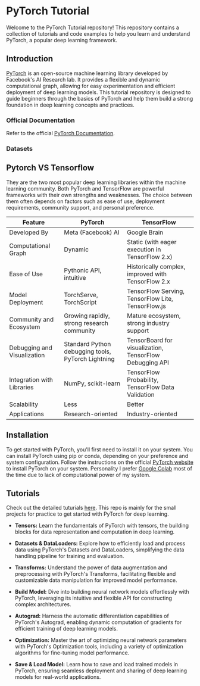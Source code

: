 # PyTorch Tutorial
Welcome to the PyTorch Tutorial repository! This repository contains a collection of tutorials and code examples to help you learn and understand PyTorch, a popular deep learning framework.

## Introduction
[PyTorch](https://pytorch.org/) is an open-source machine learning library developed by Facebook's AI Research lab. It provides a flexible and dynamic computational graph, allowing for easy experimentation and efficient deployment of deep learning models. This tutorial repository is designed to guide beginners through the basics of PyTorch and help them build a strong foundation in deep learning concepts and practices.

### Official Documentation
Refer to the official [PyTorch Documentation](https://pytorch.org/docs/stable/index.html).

### Datasets


## Pytorch VS Tensorflow
They are the two most popular deep learning libraries within the machine learning community. Both PyTorch and TensorFlow are powerful frameworks with their own strengths and weaknesses. The choice between them often depends on factors such as ease of use, deployment requirements, community support, and personal preference.

| Feature                    | PyTorch                                     | TensorFlow                                  |
|----------------------------|---------------------------------------------|---------------------------------------------|
|Developed By | Meta (Facebook) AI | Google Brain |
|Computational Graph        | Dynamic                                     | Static (with eager execution in TensorFlow 2.x)|
| Ease of Use                | Pythonic API, intuitive                     | Historically complex, improved with TensorFlow 2.x|
| Model Deployment           | TorchServe, TorchScript                     | TensorFlow Serving, TensorFlow Lite, TensorFlow.js|
| Community and Ecosystem    | Growing rapidly, strong research community | Mature ecosystem, strong industry support    |
| Debugging and Visualization| Standard Python debugging tools, PyTorch Lightning | TensorBoard for visualization, TensorFlow Debugging API |
| Integration with Libraries| NumPy, scikit-learn                         | TensorFlow Probability, TensorFlow Data Validation |
| Scalability | Less | Better |
| Applications | Research-oriented | Industry-oriented |


## Installation
To get started with PyTorch, you'll first need to install it on your system. You can install PyTorch using pip or conda, depending on your preference and system configuration. Follow the instructions on the official [PyTorch website](https://pytorch.org/) to install PyTorch on your system. Personality I prefer [Google Colab](https://colab.research.google.com/) most of the time due to lack of computational power of my system.


## Tutorials 
Check out the detailed tuturials [here](https://pytorch.org/tutorials/).
This repo is mainly for the small projects for practice to get started with PyTorch for deep learning.

* **Tensors:** Learn the fundamentals of PyTorch with tensors, the building blocks for data representation and computation in deep learning.

* **Datasets & DataLoaders:** Explore how to efficiently load and process data using PyTorch's Datasets and DataLoaders, simplifying the data handling pipeline for training and evaluation.

* **Transforms:** Understand the power of data augmentation and preprocessing with PyTorch's Transforms, facilitating flexible and customizable data manipulation for improved model performance.

* **Build Model:** Dive into building neural network models effortlessly with PyTorch, leveraging its intuitive and flexible API for constructing complex architectures.

* **Autograd:** Harness the automatic differentiation capabilities of PyTorch's Autograd, enabling dynamic computation of gradients for efficient training of deep learning models.

* **Optimization:** Master the art of optimizing neural network parameters with PyTorch's Optimization tools, including a variety of optimization algorithms for fine-tuning model performance.

* **Save & Load Model:** Learn how to save and load trained models in PyTorch, ensuring seamless deployment and sharing of deep learning models for real-world applications.

